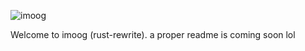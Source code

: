 ![imoog](https://media.discordapp.net/attachments/381963689470984203/950113266925977680/LogoMakr-0dv83N11.png)

Welcome to imoog (rust-rewrite). a proper readme is coming soon lol